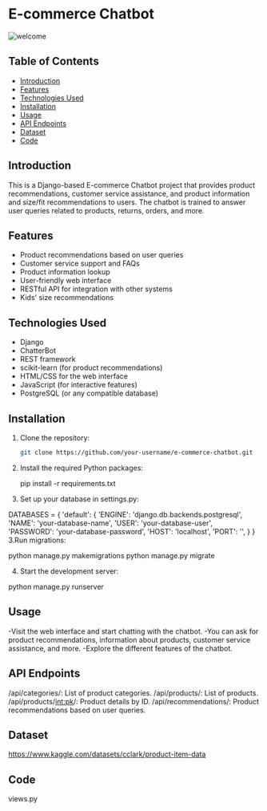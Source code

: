
# E-commerce Chatbot
![welcome](https://github.com/RuchitaF/Dissertation_19215512/assets/125932133/ed26e9c7-0d0a-4268-8a03-d646e3e3563e)

## Table of Contents

- [Introduction](#introduction)
- [Features](#features)
- [Technologies Used](#technologies-used)
- [Installation](#installation)
- [Usage](#usage)
- [API Endpoints](#api-endpoints)
- [Dataset](#dataset)
- [Code](#code)


## Introduction

This is a Django-based E-commerce Chatbot project that provides product recommendations, customer service assistance, and product information and size/fit recommendations to users. The chatbot is trained to answer user queries related to products, returns, orders, and more.

## Features

- Product recommendations based on user queries
- Customer service support and FAQs
- Product information lookup
- User-friendly web interface
- RESTful API for integration with other systems
- Kids' size recommendations

## Technologies Used

- Django
- ChatterBot
- REST framework
- scikit-learn (for product recommendations)
- HTML/CSS for the web interface
- JavaScript (for interactive features)
- PostgreSQL (or any compatible database)

## Installation

1. Clone the repository:

   ```bash
   git clone https://github.com/your-username/e-commerce-chatbot.git

1. Install the required Python packages:
   
   pip install -r requirements.txt
2. Set up your database in settings.py:

DATABASES = {
    'default': {
        'ENGINE': 'django.db.backends.postgresql',
        'NAME': 'your-database-name',
        'USER': 'your-database-user',
        'PASSWORD': 'your-database-password',
        'HOST': 'localhost',
        'PORT': '',
    }
}
3.Run migrations:

python manage.py makemigrations
python manage.py migrate

4. Start the development server:

python manage.py runserver

## Usage
-Visit the web interface and start chatting with the chatbot.
-You can ask for product recommendations, information about products, customer service assistance, and more.
-Explore the different features of the chatbot.

## API Endpoints
/api/categories/: List of product categories.
/api/products/: List of products.
/api/products/<int:pk>/: Product details by ID.
/api/recommendations/: Product recommendations based on user queries.

## Dataset
https://www.kaggle.com/datasets/cclark/product-item-data

## Code
views.py

